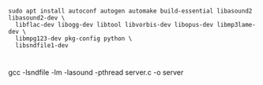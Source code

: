#

```
sudo apt install autoconf autogen automake build-essential libasound2 libasound2-dev \
  libflac-dev libogg-dev libtool libvorbis-dev libopus-dev libmp3lame-dev \
  libmpg123-dev pkg-config python \
  libsndfile1-dev
```

#
gcc -lsndfile -lm -lasound -pthread server.c -o server

